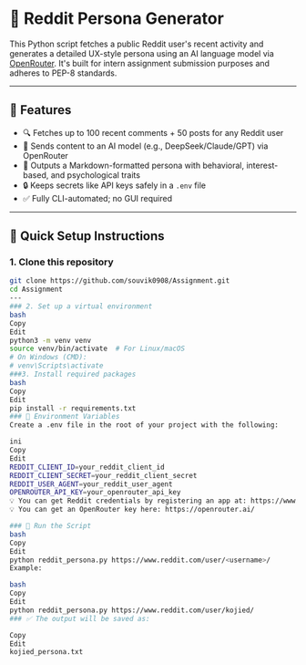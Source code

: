# 🧠 Reddit Persona Generator

This Python script fetches a public Reddit user's recent activity and generates a detailed UX-style persona using an AI language model via [OpenRouter](https://openrouter.ai). It's built for intern assignment submission purposes and adheres to PEP-8 standards.

---

## 📌 Features

- 🔍 Fetches up to 100 recent comments + 50 posts for any Reddit user
- 🤖 Sends content to an AI model (e.g., DeepSeek/Claude/GPT) via OpenRouter
- 📝 Outputs a Markdown-formatted persona with behavioral, interest-based, and psychological traits
- 🔒 Keeps secrets like API keys safely in a `.env` file
- ✅ Fully CLI-automated; no GUI required

---

## 🚀 Quick Setup Instructions

### 1. Clone this repository
```bash
git clone https://github.com/souvik0908/Assignment.git
cd Assignment
---
### 2. Set up a virtual environment
bash
Copy
Edit
python3 -m venv venv
source venv/bin/activate  # For Linux/macOS
# On Windows (CMD):
# venv\Scripts\activate
###3. Install required packages
bash
Copy
Edit
pip install -r requirements.txt
### 🔐 Environment Variables
Create a .env file in the root of your project with the following:

ini
Copy
Edit
REDDIT_CLIENT_ID=your_reddit_client_id
REDDIT_CLIENT_SECRET=your_reddit_client_secret
REDDIT_USER_AGENT=your_reddit_user_agent
OPENROUTER_API_KEY=your_openrouter_api_key
💡 You can get Reddit credentials by registering an app at: https://www.reddit.com/prefs/apps
💡 You can get an OpenRouter key here: https://openrouter.ai/

### 🧪 Run the Script
bash
Copy
Edit
python reddit_persona.py https://www.reddit.com/user/<username>/
Example:

bash
Copy
Edit
python reddit_persona.py https://www.reddit.com/user/kojied/
### ✅ The output will be saved as:

Copy
Edit
kojied_persona.txt
